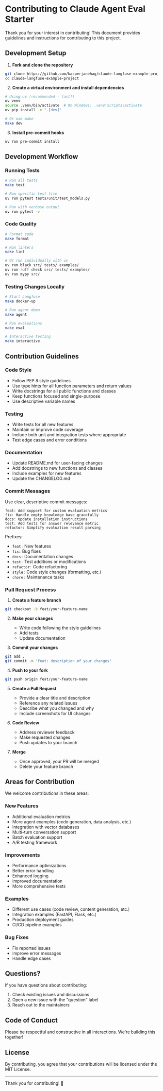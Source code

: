 # Contributing to Claude Agent Eval Starter

Thank you for your interest in contributing! This document provides guidelines and instructions for contributing to this project.

## Development Setup

1. **Fork and clone the repository**

```bash
git clone https://github.com/kasperjanehag/claude-langfuse-example-project.git
cd claude-langfuse-example-project
```

2. **Create a virtual environment and install dependencies**

```bash
# Using uv (recommended - fast!)
uv venv
source .venv/bin/activate  # On Windows: .venv\Scripts\activate
uv pip install -e ".[dev]"

# Or use make
make dev
```

3. **Install pre-commit hooks**

```bash
uv run pre-commit install
```

## Development Workflow

### Running Tests

```bash
# Run all tests
make test

# Run specific test file
uv run pytest tests/unit/test_models.py

# Run with verbose output
uv run pytest -v
```

### Code Quality

```bash
# Format code
make format

# Run linters
make lint

# Or run individually with uv
uv run black src/ tests/ examples/
uv run ruff check src/ tests/ examples/
uv run mypy src/
```

### Testing Changes Locally

```bash
# Start Langfuse
make docker-up

# Run agent demo
make agent

# Run evaluations
make eval

# Interactive testing
make interactive
```

## Contribution Guidelines

### Code Style

- Follow PEP 8 style guidelines
- Use type hints for all function parameters and return values
- Write docstrings for all public functions and classes
- Keep functions focused and single-purpose
- Use descriptive variable names

### Testing

- Write tests for all new features
- Maintain or improve code coverage
- Include both unit and integration tests where appropriate
- Test edge cases and error conditions

### Documentation

- Update README.md for user-facing changes
- Add docstrings to new functions and classes
- Include examples for new features
- Update the CHANGELOG.md

### Commit Messages

Use clear, descriptive commit messages:

```
feat: Add support for custom evaluation metrics
fix: Handle empty knowledge base gracefully
docs: Update installation instructions
test: Add tests for answer relevance metric
refactor: Simplify evaluation result parsing
```

Prefixes:
- `feat:` New features
- `fix:` Bug fixes
- `docs:` Documentation changes
- `test:` Test additions or modifications
- `refactor:` Code refactoring
- `style:` Code style changes (formatting, etc.)
- `chore:` Maintenance tasks

### Pull Request Process

1. **Create a feature branch**

```bash
git checkout -b feat/your-feature-name
```

2. **Make your changes**
   - Write code following the style guidelines
   - Add tests
   - Update documentation

3. **Commit your changes**

```bash
git add .
git commit -m "feat: description of your changes"
```

4. **Push to your fork**

```bash
git push origin feat/your-feature-name
```

5. **Create a Pull Request**
   - Provide a clear title and description
   - Reference any related issues
   - Describe what you changed and why
   - Include screenshots for UI changes

6. **Code Review**
   - Address reviewer feedback
   - Make requested changes
   - Push updates to your branch

7. **Merge**
   - Once approved, your PR will be merged
   - Delete your feature branch

## Areas for Contribution

We welcome contributions in these areas:

### New Features
- Additional evaluation metrics
- More agent examples (code generation, data analysis, etc.)
- Integration with vector databases
- Multi-turn conversation support
- Batch evaluation support
- A/B testing framework

### Improvements
- Performance optimizations
- Better error handling
- Enhanced logging
- Improved documentation
- More comprehensive tests

### Examples
- Different use cases (code review, content generation, etc.)
- Integration examples (FastAPI, Flask, etc.)
- Production deployment guides
- CI/CD pipeline examples

### Bug Fixes
- Fix reported issues
- Improve error messages
- Handle edge cases

## Questions?

If you have questions about contributing:

1. Check existing issues and discussions
2. Open a new issue with the "question" label
3. Reach out to the maintainers

## Code of Conduct

Please be respectful and constructive in all interactions. We're building this together!

## License

By contributing, you agree that your contributions will be licensed under the MIT License.

---

Thank you for contributing! 🙏
